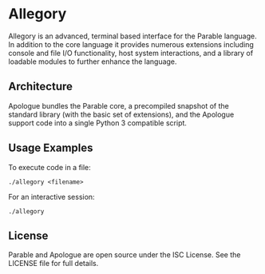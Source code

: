 # Allegory

Allegory is an advanced, terminal based interface for the Parable language. In addition to the core language it provides numerous extensions including console and file I/O functionality, host system interactions, and a library of loadable modules to further enhance the language.

## Architecture

Apologue bundles the Parable core, a precompiled snapshot of the standard library (with the basic set of extensions), and the Apologue support code into a single Python 3 compatible script.

## Usage Examples

To execute code in a file:

    ./allegory <filename>

For an interactive session:

    ./allegory

## License

Parable and Apologue are open source under the ISC License. See the LICENSE file for full details.
